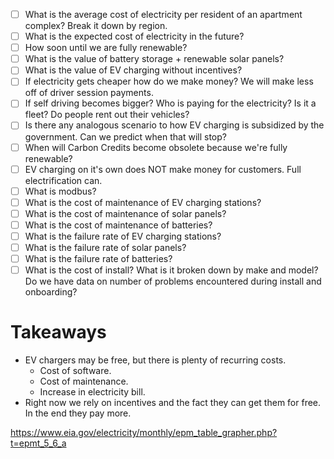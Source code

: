 - [ ] What is the average cost of electricity per resident of an apartment complex? Break it down by region.
- [ ] What is the expected cost of electricity in the future?
- [ ] How soon until we are fully renewable?
- [ ] What is the value of battery storage + renewable solar panels?
- [ ] What is the value of EV charging without incentives?
- [ ] If electricity gets cheaper how do we make money? We will make less off of driver session payments.
- [ ] If self driving becomes bigger? Who is paying for the electricity? Is it a fleet? Do people rent out their vehicles?
- [ ] Is there any analogous scenario to how EV charging is subsidized by the government. Can we predict when that will stop?
- [ ] When will Carbon Credits become obsolete because we're fully renewable?
- [ ] EV charging on it's own does NOT make money for customers. Full electrification can.
- [ ] What is modbus?
- [ ] What is the cost of maintenance of EV charging stations?
- [ ] What is the cost of maintenance of solar panels?
- [ ] What is the cost of maintenance of batteries?
- [ ] What is the failure rate of EV charging stations?
- [ ] What is the failure rate of solar panels?
- [ ] What is the failure rate of batteries?
- [ ] What is the cost of install? What is it broken down by make and model? Do we have data on number of problems encountered during install and onboarding?

# Takeaways
- EV chargers may be free, but there is plenty of recurring costs.
	- Cost of software.
	- Cost of maintenance.
	- Increase in electricity bill.
- Right now we rely on incentives and the fact they can get them for free. In the end they pay more.

https://www.eia.gov/electricity/monthly/epm_table_grapher.php?t=epmt_5_6_a